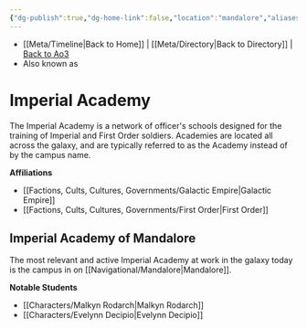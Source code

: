 ```yaml
---
{"dg-publish":true,"dg-home-link":false,"location":"mandalore","aliases":["Academy"],"tags":["galacticempire","location","place","firstorder","unfinished"],"permalink":"/navigational/imperial-academy/","dgHomeLink":false,"dgPassFrontmatter":true}
---
```


- [[Meta/Timeline\|Back to Home]] | [[Meta/Directory\|Back to Directory]] | [Back to Ao3](https://archiveofourown.org/works/19334440/chapters/45992584)
- Also known as 

# Imperial Academy
The Imperial Academy is a network of officer's schools designed for the training of Imperial and First Order soldiers. Academies are located all across the galaxy, and are typically referred to as the Academy instead of by the campus name. 

**Affiliations** 
- [[Factions, Cults, Cultures, Governments/Galactic Empire\|Galactic Empire]]
- [[Factions, Cults, Cultures, Governments/First Order\|First Order]]

## Imperial Academy of Mandalore
The most relevant and active Imperial Academy at work in the galaxy today is the campus in on [[Navigational/Mandalore\|Mandalore]]. 

**Notable Students**
- [[Characters/Malkyn Rodarch\|Malkyn Rodarch]]
- [[Characters/Evelynn Decipio\|Evelynn Decipio]]